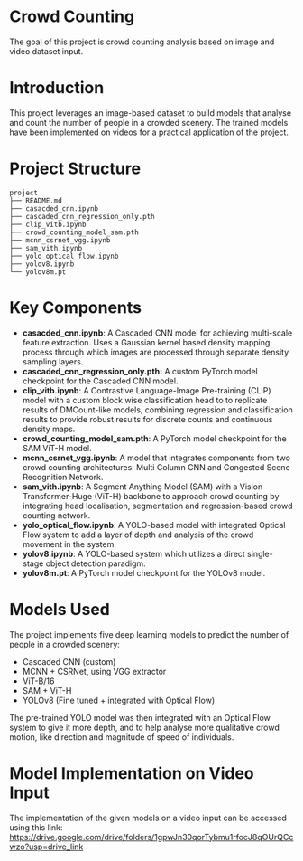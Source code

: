 # Crowd Counting

The goal of this project is crowd counting analysis based on image and video dataset input.

# Introduction

This project leverages an image-based dataset to build models that analyse and count the number of people in a crowded scenery. The trained models have been implemented on videos for a practical application of the project.

# Project Structure

```
project
├── README.md
├── casacded_cnn.ipynb
├── cascaded_cnn_regression_only.pth
├── clip_vitb.ipynb
├── crowd_counting_model_sam.pth
├── mcnn_csrnet_vgg.ipynb
├── sam_vith.ipynb
├── yolo_optical_flow.ipynb
├── yolov8.ipynb
└── yolov8m.pt
```

# Key Components

- **casacded_cnn.ipynb**: A Cascaded CNN model for achieving multi-scale feature extraction. Uses a Gaussian kernel based density mapping process through which images are processed through separate density sampling layers.
- **cascaded_cnn_regression_only.pth:** A custom PyTorch model checkpoint for the Cascaded CNN model.
- **clip_vitb.ipynb**: A Contrastive Language-Image Pre-training (CLIP) model with a custom block wise classification head to to replicate results of DMCount-like models, combining regression and classification results to provide robust results for discrete counts and continuous density maps.
- **crowd_counting_model_sam.pth**: A PyTorch model checkpoint for the SAM ViT-H model.
- **mcnn_csrnet_vgg.ipynb**: A model that integrates components from two crowd counting architectures: Multi Column CNN and Congested Scene Recognition Network.
- **sam_vith.ipynb**: A Segment Anything Model (SAM) with a Vision Transformer-Huge (ViT-H) backbone to approach crowd counting by integrating head localisation, segmentation and regression-based crowd counting network. 
- **yolo_optical_flow.ipynb**: A YOLO-based model with integrated Optical Flow system to add a layer of depth and analysis of the crowd movement in the system.
- **yolov8.ipynb**: A YOLO-based system which utilizes a direct single-stage object detection paradigm. 
- **yolov8m.pt**: A PyTorch model checkpoint for the YOLOv8 model.

# Models Used

The project implements five deep learning models to predict the number of people in a crowded scenery:

- Cascaded CNN (custom)
- MCNN + CSRNet, using VGG extractor
- ViT-B/16
- SAM + ViT-H
- YOLOv8 (Fine tuned + integrated with Optical Flow)

The pre-trained YOLO model was then integrated with an Optical Flow system to give it more depth, and to help analyse more qualitative crowd motion, like direction and magnitude of speed of individuals.

# Model Implementation on Video Input

The implementation of the given models on a video input can be accessed using this link: https://drive.google.com/drive/folders/1gpwJn30qorTybmu1rfocJ8qOUrQCcwzo?usp=drive_link

